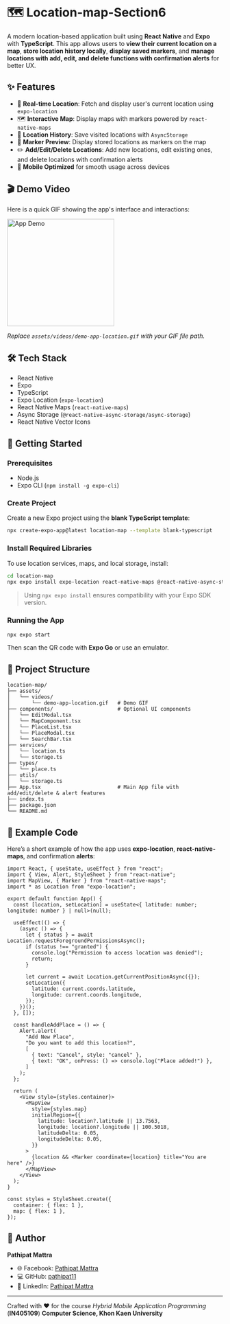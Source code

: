 # 🗺️ Location-map-Section6

A modern location-based application built using **React Native** and **Expo** with **TypeScript**.
This app allows users to **view their current location on a map**, **store location history locally**, **display saved markers**, and **manage locations with add, edit, and delete functions with confirmation alerts** for better UX.

## ✨ Features

* 📍 **Real-time Location**: Fetch and display user's current location using `expo-location`
* 🗺️ **Interactive Map**: Display maps with markers powered by `react-native-maps`
* 📝 **Location History**: Save visited locations with `AsyncStorage`
* 🔎 **Marker Preview**: Display stored locations as markers on the map
* ✏️ **Add/Edit/Delete Locations**: Add new locations, edit existing ones, and delete locations with confirmation alerts
* 📱 **Mobile Optimized** for smooth usage across devices

## 🎬 Demo Video

Here is a quick GIF showing the app's interface and interactions:

<img src="assets/videos/demo-app-location.gif" alt="App Demo" width="250" />

*Replace `assets/videos/demo-app-location.gif` with your GIF file path.*

## 🛠️ Tech Stack

* React Native
* Expo
* TypeScript
* Expo Location (`expo-location`)
* React Native Maps (`react-native-maps`)
* Async Storage (`@react-native-async-storage/async-storage`)
* React Native Vector Icons

## 🚀 Getting Started

### Prerequisites

* Node.js
* Expo CLI (`npm install -g expo-cli`)

### Create Project

Create a new Expo project using the **blank TypeScript template**:

```bash
npx create-expo-app@latest location-map --template blank-typescript
```

### Install Required Libraries

To use location services, maps, and local storage, install:

```bash
cd location-map
npx expo install expo-location react-native-maps @react-native-async-storage/async-storage
```

> Using `npx expo install` ensures compatibility with your Expo SDK version.

### Running the App

```bash
npx expo start
```

Then scan the QR code with **Expo Go** or use an emulator.

## 🔄 Project Structure

```
location-map/
├── assets/
│   └── videos/
│       └── demo-app-location.gif   # Demo GIF
├── components/                     # Optional UI components
│   └── EditModal.tsx
│   └── MapComponent.tsx
│   └── PlaceList.tsx
│   └── PlaceModal.tsx
│   └── SearchBar.tsx
├── services/
│   └── location.ts
│   └── storage.ts
├── types/
│   └── place.ts
├── utils/
│   └── storage.ts
├── App.tsx                         # Main App file with add/edit/delete & alert features
├── index.ts
├── package.json
└── README.md
```

## 🧩 Example Code

Here’s a short example of how the app uses **expo-location**, **react-native-maps**, and confirmation **alerts**:

```tsx
import React, { useState, useEffect } from "react";
import { View, Alert, StyleSheet } from "react-native";
import MapView, { Marker } from "react-native-maps";
import * as Location from "expo-location";

export default function App() {
  const [location, setLocation] = useState<{ latitude: number; longitude: number } | null>(null);

  useEffect(() => {
    (async () => {
      let { status } = await Location.requestForegroundPermissionsAsync();
      if (status !== "granted") {
        console.log("Permission to access location was denied");
        return;
      }

      let current = await Location.getCurrentPositionAsync({});
      setLocation({
        latitude: current.coords.latitude,
        longitude: current.coords.longitude,
      });
    })();
  }, []);

  const handleAddPlace = () => {
    Alert.alert(
      "Add New Place",
      "Do you want to add this location?",
      [
        { text: "Cancel", style: "cancel" },
        { text: "OK", onPress: () => console.log("Place added!") },
      ]
    );
  };

  return (
    <View style={styles.container}>
      <MapView
        style={styles.map}
        initialRegion={{
          latitude: location?.latitude || 13.7563,
          longitude: location?.longitude || 100.5018,
          latitudeDelta: 0.05,
          longitudeDelta: 0.05,
        }}
      >
        {location && <Marker coordinate={location} title="You are here" />}
      </MapView>
    </View>
  );
}

const styles = StyleSheet.create({
  container: { flex: 1 },
  map: { flex: 1 },
});
```

## 👤 Author

**Pathipat Mattra**

* 🌐 Facebook: [Pathipat Mattra](https://facebook.com/pathipat.mattra)
* 💻 GitHub: [pathipat11](https://github.com/pathipat11)
* 💼 LinkedIn: [Pathipat Mattra](https://linkedin.com/in/viixl)

---

Crafted with ❤️ for the course *Hybrid Mobile Application Programming* (**IN405109**)
**Computer Science, Khon Kaen University**
